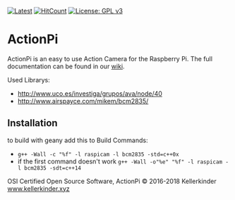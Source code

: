 [![Latest](https://img.shields.io/github/release/Seil0/ActionPi/all.svg?style=flat-square)](https://github.com/Seil0/ActionPi/releases)
[![HitCount](http://hits.dwyl.io/Seil0/ActionPi.svg)](http://hits.dwyl.io/Seil0/ActionPi)
[![License: GPL v3](https://img.shields.io/badge/License-GPL%20v3-blue.svg?style=flat-square)](https://www.gnu.org/licenses/gpl-3.0)

# ActionPi

ActionPi is an easy to use Action Camera for the Raspberry Pi. The full documentation can be found in our [wiki](https://github.com/Seil0/ActionPi/wiki).

Used Librarys:     
- http://www.uco.es/investiga/grupos/ava/node/40   
- http://www.airspayce.com/mikem/bcm2835/

## Installation

to build with geany add this to Build Commands:    
-  `g++ -Wall -c "%f" -l raspicam -l bcm2835 -std=c++0x`   
- if the first command doesn't work `g++ -Wall -o"%e" "%f" -l raspicam -l bcm2835 -sdt=c++14`

OSI Certified Open Source Software, ActionPi © 2016-2018 Kellerkinder www.kellerkinder.xyz
